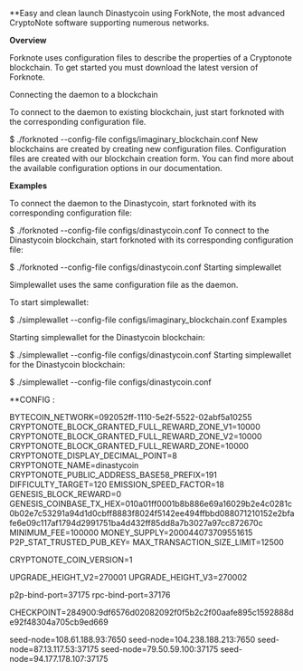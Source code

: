**Easy and clean launch Dinastycoin using ForkNote, the most advanced CryptoNote software supporting numerous networks.

**Overview**

Forknote uses configuration files to describe the properties of a Cryptonote blockchain. To get started you must download the latest version of Forknote.

Connecting the daemon to a blockchain

To connect to the daemon to existing blockchain, just start forknoted with the corresponding configuration file.

$ ./forknoted --config-file configs/imaginary_blockchain.conf
New blockchains are created by creating new configuration files. Configuration files are created with our blockchain creation form. You can find more about the available configuration options in our documentation.

**Examples**

To connect the daemon to the Dinastycoin, start forknoted with its corresponding configuration file:

$ ./forknoted --config-file configs/dinastycoin.conf
To connect to the Dinastycoin blockchain, start forknoted with its corresponding configuration file:

$ ./forknoted --config-file configs/dinastycoin.conf
Starting simplewallet

Simplewallet uses the same configuration file as the daemon.

To start simplewallet:

$ ./simplewallet --config-file configs/imaginary_blockchain.conf
Examples

Starting simplewallet for the Dinastycoin blockchain:

$ ./simplewallet --config-file configs/dinastycoin.conf
Starting simplewallet for the Dinastycoin blockchain:

$ ./simplewallet --config-file configs/dinastycoin.conf

**CONFIG : 


BYTECOIN_NETWORK=092052ff-1110-5e2f-5522-02abf5a10255
CRYPTONOTE_BLOCK_GRANTED_FULL_REWARD_ZONE_V1=10000
CRYPTONOTE_BLOCK_GRANTED_FULL_REWARD_ZONE_V2=10000
CRYPTONOTE_BLOCK_GRANTED_FULL_REWARD_ZONE=10000
CRYPTONOTE_DISPLAY_DECIMAL_POINT=8
CRYPTONOTE_NAME=dinastycoin
CRYPTONOTE_PUBLIC_ADDRESS_BASE58_PREFIX=191
DIFFICULTY_TARGET=120
EMISSION_SPEED_FACTOR=18
GENESIS_BLOCK_REWARD=0
GENESIS_COINBASE_TX_HEX=010a01ff0001b8b886e69a16029b2e4c0281c0b02e7c53291a94d1d0cbff8883f8024f5142ee494ffbbd088071210152e2bfafe6e09c117af1794d2991751ba4d432ff85dd8a7b3027a97cc872670c
MINIMUM_FEE=100000
MONEY_SUPPLY=200044073709551615
P2P_STAT_TRUSTED_PUB_KEY=
MAX_TRANSACTION_SIZE_LIMIT=12500

CRYPTONOTE_COIN_VERSION=1

UPGRADE_HEIGHT_V2=270001
UPGRADE_HEIGHT_V3=270002

p2p-bind-port=37175
rpc-bind-port=37176

CHECKPOINT=284900:9df6576d02082092f0f5b2c2f00aafe895c1592888de92f48304a705cb9ed669

seed-node=108.61.188.93:7650
seed-node=104.238.188.213:7650
seed-node=87.13.117.53:37175 
seed-node=79.50.59.100:37175 
seed-node=94.177.178.107:37175

